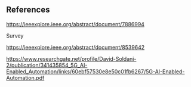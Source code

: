 
## References

https://ieeexplore.ieee.org/abstract/document/7886994

Survey

https://ieeexplore.ieee.org/abstract/document/8539642



https://www.researchgate.net/profile/David-Soldani-2/publication/341435854_5G_AI-Enabled_Automation/links/60ebf57530e8e50c01fb6267/5G-AI-Enabled-Automation.pdf
